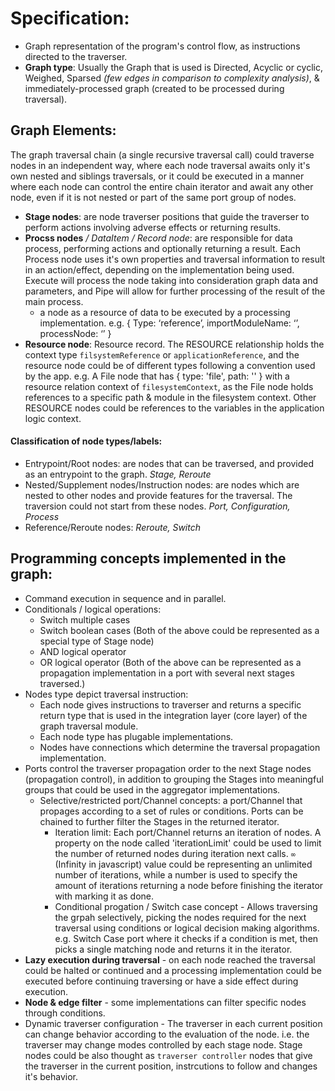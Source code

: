 # Specification: 
- Graph representation of the program's control flow, as instructions directed to the traverser.
- **Graph type**: Usually the Graph that is used is Directed, Acyclic or cyclic, Weighed, Sparsed _(few edges in comparison to complexity analysis)_, & immediately-processed graph (created to be processed during traversal).

## Graph Elements:
The graph traversal chain (a single recursive traversal call) could traverse nodes in an independent way, where each node traversal awaits only it's own nested and siblings traversals, or it could be executed in a manner where each node can control the entire chain iterator and await any other node, even if it is not nested or part of the same port group of nodes.

- **Stage nodes**: are node traverser positions that guide the traverser to perform actions involving adverse effects or returning results.
- **Procss nodes** _/ DataItem / Record node_: are responsible for data process, performing actions and optionally returning a result. Each Process node uses it's own properties and traversal information to result in an action/effect, depending on the implementation being used.
Execute will process the node taking into consideration graph data and parameters, and Pipe will allow for further processing of the result of the main process.
    - a node as a resource of data to be executed by a processing implementation. e.g. { Type: ‘reference’, importModuleName: ‘’, processNode: ‘’ }
- **Resource node**: Resource record. The RESOURCE relationship holds the context type `filsystemReference` or `applicationReference`, and the resource node could be of different types following a convention used by the app.
    e.g. A File node that has { type: 'file', path: '' } with a resource relation context of `filesystemContext`, as the File node holds references to a specific path & module in the filesystem context. Other RESOURCE nodes could be references to the variables in the application logic context.

#### Classification of node types/labels: 
- Entrypoint/Root nodes: are nodes that can be traversed, and provided as an entrypoint to the graph. 
    _Stage, Reroute_
- Nested/Supplement nodes/Instruction nodes: are nodes which are nested to other nodes and provide features for the traversal. The traversion could not start from these nodes. 
    _Port, Configuration, Process_
- Reference/Reroute nodes: 
    _Reroute, Switch_

## Programming concepts implemented in the graph:

- Command execution in sequence and in parallel.
- Conditionals / logical operations: 
    - Switch multiple cases
    - Switch boolean cases
    (Both of the above could be represented as a special type of Stage node) 
    - AND logical operator
    - OR logical operator 
    (Both of the above can be represented as a propagation implementation in a port with several next stages traversed.)
- Nodes type depict traversal instruction: 
    - Each node gives instructions to traverser and returns a specific return type that is used in the integration layer (core layer) of the graph traversal module.
    - Each node type has plugable implementations.
    - Nodes have connections which determine the traversal propagation implementation. 
- Ports control the traverser propagation order to the next Stage nodes (propagation control), in addition to grouping the Stages into meaningful groups that could be used in the aggregator implementations.
    - Selective/restricted port/Channel concepts: a port/Channel that propages according to a set of rules or conditions. Ports can be chained to further filter the Stages in the returned iterator.
        - Iteration limit: Each port/Channel returns an iteration of nodes. A property on the node called 'iterationLimit' could be used to limit the number of returned nodes during iteration next calls. `∞` (Infinity in javascript) value could be representing an unlimited number of iterations, while a number is used to specify the amount of iterations returning a node before finishing the iterator with marking it as done.
        - Conditional progation / Switch case concept - Allows traversing the grpah selectively, picking the nodes required for the next traversal using conditions or logical decision making algorithms. e.g. Switch Case port where it checks if a condition is met, then picks a single matching node and returns it in the iterator.
- **Lazy execution during traversal** - on each node reached the traversal could be halted or continued and a processing implementation could be executed before continuing traversing or have a side effect during execution.
- **Node & edge filter** - some implementations can filter specific nodes through conditions.
- Dynamic traverser configuration - The traverser in each current position can change behavior according to the evaluation of the node. i.e. the traverser may change modes controlled by each stage node. Stage nodes could be also thought as `traverser controller` nodes that give the traverser in the current position, instrcutions to follow and changes it's behavior. 
